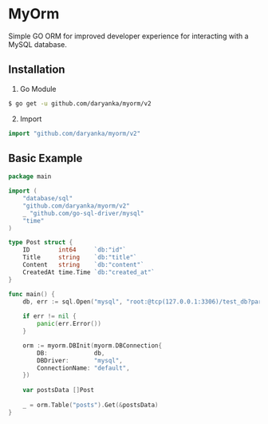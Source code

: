 # MyOrm

Simple GO ORM for improved developer experience for interacting with a MySQL database.

## Installation

1) Go Module

```sh
$ go get -u github.com/daryanka/myorm/v2
```

2) Import

```go
import "github.com/daryanka/myorm/v2"
```

## Basic Example

```go
package main

import (
	"database/sql"
	"github.com/daryanka/myorm/v2"
	_ "github.com/go-sql-driver/mysql"
	"time"
)

type Post struct {
	ID        int64     `db:"id"`
	Title     string    `db:"title"`
	Content   string    `db:"content"`
	CreatedAt time.Time `db:"created_at"`
}

func main() {
    db, err := sql.Open("mysql", "root:@tcp(127.0.0.1:3306)/test_db?parseTime=true")
	
    if err != nil {
	    panic(err.Error())
    }

    orm := myorm.DBInit(myorm.DBConnection{
        DB:             db,
        DBDriver:       "mysql",
        ConnectionName: "default",
    })
    
    var postsData []Post
	
	_ = orm.Table("posts").Get(&postsData)
}
```